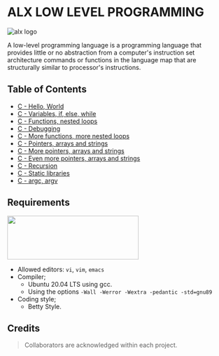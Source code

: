 # ALX LOW LEVEL PROGRAMMING
![alx logo](https://lh3.googleusercontent.com/fy10JIdBRggZ6h4nwNTbXvDaaWptLedf2yY8bDLCvq5rSckYrck0J1V6WszkU77mt0JuvRECqTWsAPKRTEYQpM9DGjA9tWMjoYVe=w275)

A low-level programming language is a programming language that provides little or no abstraction from a computer's instruction set architecture commands or functions in the language map that are structurally similar to processor's instructions.

## Table of Contents
* [C - Hello, World](https://github.com/Chidiagb/alx-low_level_programming/tree/master/0x00-hello_world)
* [C - Variables, if, else, while](https://github.com/Chidiagb/alx-low_level_programming/tree/master/0x01-variables_if_else_while)
* [C - Functions, nested loops](https://github.com/Chidiagb/alx-low_level_programming/tree/master/0x02-functions_nested_loops)
* [C - Debugging](https://github.com/Chidiagb/alx-low_level_programming/tree/master/0x03-debugging)
* [C - More functions, more nested loops](https://github.com/Chidiagb/alx-low_level_programming/tree/master/0x04-more_functions_nested_loops)
* [C - Pointers, arrays and strings](https://github.com/Chidiagb/alx-low_level_programming/tree/master/0x05-pointers_arrays_strings)
* [C - More pointers, arrays and strings](https://github.com/Chidiagb/alx-low_level_programming/tree/master/0x06-pointers_arrays_strings)
* [C - Even more pointers, arrays and strings](https://github.com/Chidiagb/alx-low_level_programming/tree/master/0x07-pointers_arrays_strings)
* [C - Recursion](https://github.com/Chidiagb/alx-low_level_programming/tree/master/0x08-recursion)
* [C - Static libraries](https://github.com/Chidiagb/alx-low_level_programming/tree/master/0x09-static_libraries)
* [C - argc, argv](https://github.com/Chidiagb/alx-low_level_programming/tree/master/0x0A-argc_argv)

## Requirements
<img src="https://alx-apply.hbtn.io/brand_alx/share_image_2019.jpg" width="300" height="100" />

- Allowed editors: `vi`, `vim`, `emacs`
- Compiler;
  - Ubuntu 20.04 LTS using gcc.
  - Using the options `-Wall -Werror -Wextra -pedantic -std=gnu89`
- Coding style;
  - Betty Style.

## Credits
> Collaborators are acknowledged within each project.
